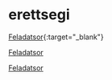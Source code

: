 # erettsegi

[Feladatsor](http://dload.oktatas.educatio.hu/erettsegi/feladatok_2019tavasz_emelt/e_inf_19maj_fl.pdf#page=10){:target="_blank"}



<p><a href="http://dload.oktatas.educatio.hu/erettsegi/feladatok_2019tavasz_emelt/e_inf_19maj_fl.pdf#page=10" target="_blank">Feladatsor</a></p>
</body></html>


<a href="http://dload.oktatas.educatio.hu/erettsegi/feladatok_2019tavasz_emelt/e_inf_19maj_fl.pdf#page=10" target="_blank">Feladatsor</a>
